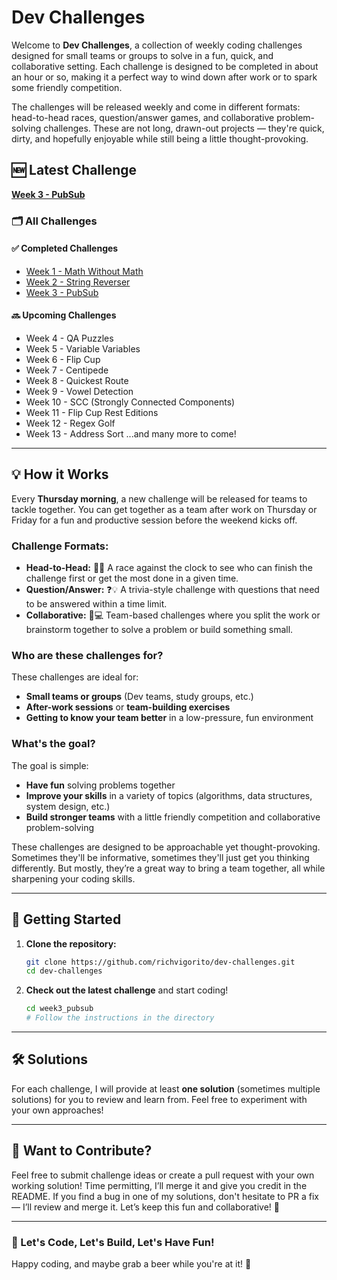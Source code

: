 # Dev Challenges

Welcome to **Dev Challenges**, a collection of weekly coding challenges designed for small teams or groups to solve in a fun, quick, and collaborative setting. Each challenge is designed to be completed in about an hour or so, making it a perfect way to wind down after work or to spark some friendly competition.

The challenges will be released weekly and come in different formats: head-to-head races, question/answer games, and collaborative problem-solving challenges. These are not long, drawn-out projects — they're quick, dirty, and hopefully enjoyable while still being a little thought-provoking.

## 🆕 Latest Challenge

**[Week 3 - PubSub](./week3_pubsub)**

### 🗂 All Challenges

#### ✅ Completed Challenges
- [Week 1 - Math Without Math](./week1_math_without_math)  
- [Week 2 - String Reverser](./week2_string_reverser)  
- [Week 3 - PubSub](./week3_pubsub)

#### 🔜 Upcoming Challenges
- Week 4 - QA Puzzles
- Week 5 - Variable Variables
- Week 6 - Flip Cup
- Week 7 - Centipede
- Week 8 - Quickest Route
- Week 9 - Vowel Detection
- Week 10 - SCC (Strongly Connected Components)
- Week 11 - Flip Cup Rest Editions
- Week 12 - Regex Golf
- Week 13 - Address Sort
  ...and many more to come!

---

## 💡 How it Works

Every **Thursday morning**, a new challenge will be released for teams to tackle together. You can get together as a team after work on Thursday or Friday for a fun and productive session before the weekend kicks off.

### Challenge Formats:
- **Head-to-Head:** 🏁🔥 A race against the clock to see who can finish the challenge first or get the most done in a given time.
- **Question/Answer:** ❓💡 A trivia-style challenge with questions that need to be answered within a time limit.
- **Collaborative:** 🤝💻 Team-based challenges where you split the work or brainstorm together to solve a problem or build something small.

### Who are these challenges for?
These challenges are ideal for:
- **Small teams or groups** (Dev teams, study groups, etc.)
- **After-work sessions** or **team-building exercises**
- **Getting to know your team better** in a low-pressure, fun environment

### What's the goal?
The goal is simple:
- **Have fun** solving problems together
- **Improve your skills** in a variety of topics (algorithms, data structures, system design, etc.)
- **Build stronger teams** with a little friendly competition and collaborative problem-solving

These challenges are designed to be approachable yet thought-provoking. Sometimes they'll be informative, sometimes they'll just get you thinking differently. But mostly, they’re a great way to bring a team together, all while sharpening your coding skills.

---

## 🚀 Getting Started

1. **Clone the repository:**

    ```bash
    git clone https://github.com/richvigorito/dev-challenges.git
    cd dev-challenges
    ```

2. **Check out the latest challenge** and start coding!

    ```bash
    cd week3_pubsub
    # Follow the instructions in the directory
    ```

---

## 🛠 Solutions

For each challenge, I will provide at least **one solution** (sometimes multiple solutions) for you to review and learn from. Feel free to experiment with your own approaches!

---

## 📢 Want to Contribute?

Feel free to submit challenge ideas or create a pull request with your own working solution! Time permitting, I’ll merge it and give you credit in the README. If you find a bug in one of my solutions, don't hesitate to PR a fix — I’ll review and merge it. Let’s keep this fun and collaborative! 🍻


---

### 🙌 Let's Code, Let's Build, Let's Have Fun!

Happy coding, and maybe grab a beer while you're at it! 🍻

